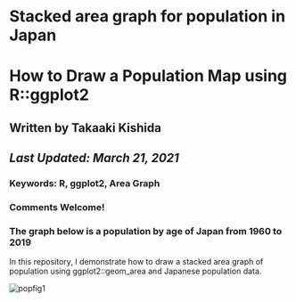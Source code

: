 # Stacked area graph for population in Japan

# How to Draw a Population Map using R::ggplot2
## Written by Takaaki Kishida
## *Last Updated: March 21, 2021*

### **Keywords: R, ggplot2, Area Graph**
### Comments Welcome!
### The graph below is a population by age of Japan from 1960 to 2019

In this repository, I demonstrate how to draw a stacked area graph of population using ggplot2::geom_area and Japanese population data.

![popfig1](https://user-images.githubusercontent.com/37149906/111911730-123d1b00-8aaa-11eb-886d-960660ea6af2.png)

